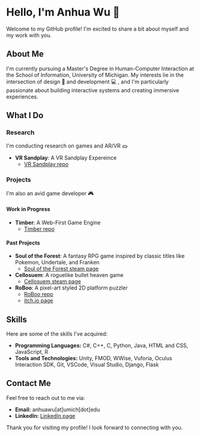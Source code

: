 # Hello, I'm Anhua Wu 👋

Welcome to my GitHub profile! I'm excited to share a bit about myself and my work with you.

## About Me

I'm currently pursuing a Master's Degree in Human-Computer Interaction at the School of Information, University of Michigan. My interests lie in the intersection of design 🎨 and development 💻 , and I'm particularly passionate about building interactive systems and creating immersive experiences.

## What I Do

### Research
I'm conducting research on games and AR/VR ᯅ
- **VR Sandplay**: A VR Sandplay Expereince
  - [VR Sandplay repo](https://github.com/AnhuaW/VR-Sandplay/tree/main) 

### Projects
I'm also an avid game developer 🎮
#### Work in Progress
  - **Timber**: A Web-First Game Engine
    - [Timber repo](https://github.com/ayarger/timber)
#### Past Projects
  - **Soul of the Forest**: A fantasy RPG game inspired by classic titles like Pokemon, Undertale, and Franken
    - [Soul of the Forest steam page](https://store.steampowered.com/app/2880650/Soul_of_the_Forest/)
  - **Cellosuem**: A roguelike bullet heaven game
    - [Cellosuem steam page](https://store.steampowered.com/app/2557580/Cellosseum/?curator_clanid=1114354)  
  - **RoBoo**: A pixel-art styled 2D platform puzzler
    - [RoBoo repo](https://github.com/AnhuaW/RoBoo)
    - [itch.io page](https://dame-dane.itch.io/roboo)

## Skills

Here are some of the skills I've acquired:

- **Programming Languages:** C#, C++, C, Python, Java, HTML and CSS, JavaScript, R
- **Tools and Technologies:** Unity, FMOD, WWise, Vuforia, Oculus Interaction SDK, Git, VSCode, Visual Studio, Django, Flask

## Contact Me

Feel free to reach out to me via:

- **Email:** anhuawu[at]umich[dot]edu
- **LinkedIn:** [LinkedIn page](https://www.linkedin.com/in/anhua-wu/)

Thank you for visiting my profile! I look forward to connecting with you.
